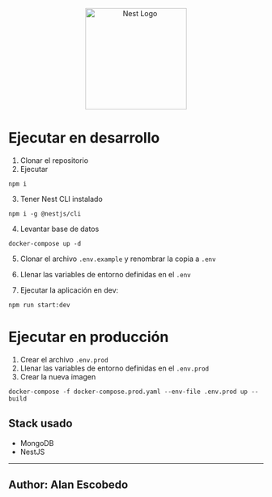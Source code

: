 <p align="center">
  <a href="http://nestjs.com/" target="blank"><img src="https://nestjs.com/img/logo-small.svg" width="200" alt="Nest Logo" /></a>
</p>


# Ejecutar en desarrollo

1. Clonar el repositorio
2. Ejecutar
```
npm i
```

3. Tener Nest CLI instalado
```
npm i -g @nestjs/cli
```

4. Levantar base de datos
```
docker-compose up -d
```
5. Clonar el archivo ```.env.example``` y renombrar la copia a ```.env```

6. Llenar las variables de entorno definidas en el ```.env```

7. Ejecutar la aplicación en dev:
```
npm run start:dev
```

# Ejecutar en producción

1. Crear el archivo ```.env.prod```
2. Llenar las variables de entorno definidas en el ```.env.prod```
3. Crear la nueva imagen
```
docker-compose -f docker-compose.prod.yaml --env-file .env.prod up --build
```

## Stack usado
* MongoDB
* NestJS


---
Author: Alan Escobedo
---